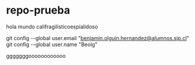 # repo-prueba

hola mundo
califragilisticoespialidoso 

git config --global user.email "benjamin.olguin.hernandez@alumnos.sip.cl"
git config --global user.name "Beolg"


 gggggggoooooooooooo
 